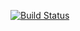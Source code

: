 [![Build Status](https://travis-ci.org/thunpin/gerrors.svg?branch=master)](https://travis-ci.org/thunpin/gerrors)
